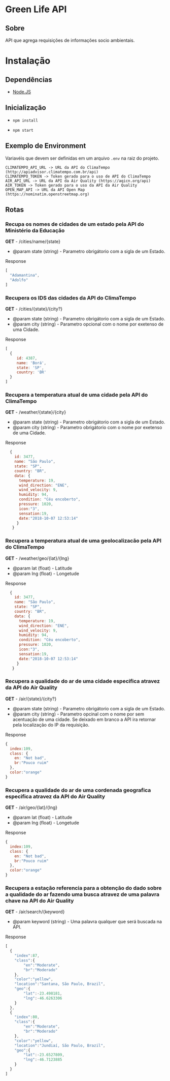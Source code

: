 # Green Life API

## Sobre

API que agrega requisições de informações socio ambientais.

# Instalação

## Dependências

- [Node.JS](http://nodejs.org)

## Inicialização

- `npm install`

- `npm start`

## Exemplo de Environment

Variavéis que devem ser definidas em um arquivo `.env` na raiz do projeto.

```
CLIMATEMPO_API_URL -> URL da API do ClimaTempo (http://apiadvisor.climatempo.com.br/api)
CLIMATEMPO_TOKEN -> Token gerado para o uso de API do ClimaTempo
AIR_API_URL -> URL da API da Air Quality (https://aqicn.org/api)
AIR_TOKEN -> Token gerado para o uso da API da Air Quality
OPEN_MAP_API -> URL da API Open Map (https://nominatim.openstreetmap.org)
```

## Rotas

### Recupa os nomes de cidades de um estado pela API do Ministério da Educação

**GET** - /cities/name/{state}

 - @param state (string) - Parametro obrigátorio com a sigla de um Estado.

Response

```js
[
  "Adamantina",
  "Adolfo"
]
```

### Recupera os IDS das cidades da API do ClimaTempo

**GET** - /cities/{state}/{city?}

 - @param state (string) - Parametro obrigátorio com a sigla de um Estado.
 - @param city (string) - Parametro opcional com o nome por exetenso de uma Cidade.

Response

```js
[
  {
     id: 4387, 
     name: 'Borá',
     state: 'SP',
     country: 'BR'
  }
]
```

### Recupera a temperatura atual de uma cidade pela API do ClimaTempo

**GET** - /weather/{state}/{city}

 - @param state (string) - Parametro obrigátorio com a sigla de um Estado.
 - @param city (string) - Parametro obrigátorio com o nome por exetenso de uma Cidade.

Response

```js
  {
    id: 3477,
    name: "São Paulo",
    state: "SP",
    country: "BR", 
    data: {
      temperature: 19,
      wind_direction: "ENE",
      wind_velocity: 9, 
      humidity: 94,
      condition: "Céu encoberto",
      pressure: 1020,
      icon:"3", 
      sensation:19,
      date:"2018-10-07 12:53:14"
     }
   }
```
### Recupera a temperatura atual de uma geolocalizacão pela API do ClimaTempo

**GET** - /weather/geo/{lat}/{lng}

 - @param lat (float) - Latitude
 - @param lng (float) - Longetude

Response

```js
  {
    id: 3477,
    name: "São Paulo",
    state: "SP",
    country: "BR", 
    data: {
      temperature: 19,
      wind_direction: "ENE",
      wind_velocity: 9, 
      humidity: 94,
      condition: "Céu encoberto",
      pressure: 1020,
      icon:"3", 
      sensation:19,
      date:"2018-10-07 12:53:14"
     }
   }
```

### Recupera a qualidade do ar de uma cidade especifica atravez da API do Air Quality

**GET** - /air/{state}/{city?}

 - @param state (string) - Parametro obrigátorio com a sigla de um Estado.
 - @param city (string) - Parametro opcinal com o nome por sem acentuação de uma cidade. Se deixado em branco a API ira retornar pela localização do IP da requisição.

Response

```js
{
  index:109,
  class: {
    en: "Not bad", 
    br:"Pouco ruim"
  },
  color:"orange"
}
```

### Recupera a qualidade do ar de uma cordenada geografica especifica atravez da API do Air Quality

**GET** - /air/geo/{lat}/{lng}

 - @param lat (float) - Latitude
 - @param lng (float) - Longetude

Response

```js
{
  index:109,
  class: {
    en: "Not bad", 
    br:"Pouco ruim"
  },
  color:"orange"
}
```

### Recupera a estação referencia para a obtenção do dado sobre a qualidade do ar fazendo uma busca atravez de uma palavra chave na API do Air Quality

**GET** - /air/search/{keyword}

 - @param keyword (string) - Uma palavra qualquer que será buscada na API.

Response

```js
[
  {
    "index":87,
    "class":{
        "en":"Moderate",
        "br":"Moderado"
    },
    "color":"yellow",
    "location":"Santana, São Paulo, Brazil",
    "geo":{
        "lat":-23.498181,
        "lng":-46.6263306
    }
  },
  {
    "index":80,
    "class":{
        "en":"Moderate",
        "br":"Moderado"
    },
    "color":"yellow",
    "location":"Jundiaí, São Paulo, Brazil",
    "geo":{
        "lat":-23.6527809,
        "lng":-46.7123885
    }
  }
]
```